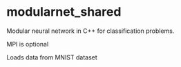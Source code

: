 # modularnet_shared

Modular neural network in C++ for classification problems.

MPI is optional

Loads data from MNIST dataset
